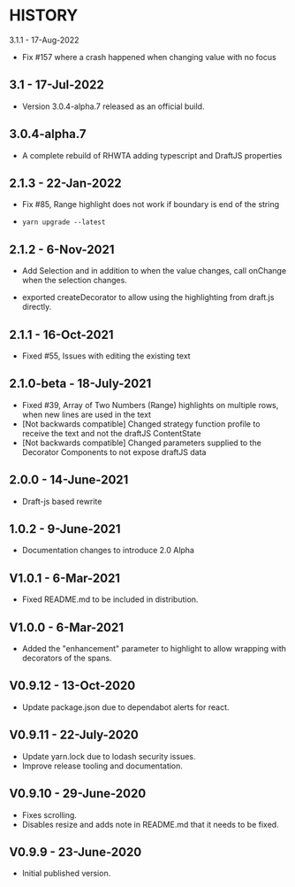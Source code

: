 # HISTORY

3.1.1 - 17-Aug-2022

- Fix #157 where a crash happened when changing value with no focus

## 3.1 - 17-Jul-2022

- Version 3.0.4-alpha.7 released as an official build.

## 3.0.4-alpha.7

- A complete rebuild of RHWTA adding typescript and DraftJS properties

## 2.1.3 - 22-Jan-2022

- Fix #85, Range highlight does not work if boundary is end of the string

- `yarn upgrade --latest`

## 2.1.2 - 6-Nov-2021

- Add Selection and in addition to when the value changes, call onChange when the selection changes.

- exported createDecorator to allow using the highlighting from draft.js directly.

## 2.1.1 - 16-Oct-2021

- Fixed #55, Issues with editing the existing text

## 2.1.0-beta - 18-July-2021
- Fixed #39, Array of Two Numbers (Range) highlights on multiple rows, when new lines are used in the text
- [Not backwards compatible] Changed strategy function profile to receive the text and not the draftJS ContentState
- [Not backwards compatible] Changed parameters supplied to the Decorator Components to not expose draftJS data

## 2.0.0 - 14-June-2021
- Draft-js based rewrite

## 1.0.2 - 9-June-2021
- Documentation changes to introduce 2.0 Alpha

## V1.0.1 - 6-Mar-2021
- Fixed README.md to be included in distribution.

## V1.0.0 - 6-Mar-2021

- Added the "enhancement" parameter to highlight to allow 
    wrapping with decorators of the spans.

## V0.9.12 - 13-Oct-2020

- Update package.json due to dependabot alerts for react.

## V0.9.11 - 22-July-2020

- Update yarn.lock due to lodash security issues.
- Improve release tooling and documentation.

## V0.9.10 - 29-June-2020

- Fixes scrolling.
- Disables resize and adds note in README.md that it needs to be fixed.

## V0.9.9 - 23-June-2020

- Initial published version.

